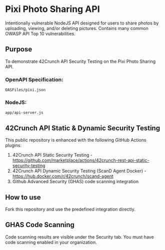 # Pixi Photo Sharing API
Intentionally vulnerable NodeJS API designed for users to share photos by uploading, viewing, and/or deleting pictures. Contains many common OWASP API Top 10 vulnerabilities.

## Purpose
To demonstrate 42Crunch API Security Testing on the Pixi Photo Sharing API.

### OpenAPI Specification:
`OASFiles/pixi.json`

### NodeJS:
`app/api-server.js`

## 42Crunch API Static & Dynamic Security Testing
This public repository is enhanced with the following GitHub Actions plugins:
1. 42Crunch API Static Security Testing - https://github.com/marketplace/actions/42crunch-rest-api-static-security-testing
2. 42Crunch API Dynamic Security Testing (ScanD Agent Docker) - https://hub.docker.com/r/42crunch/scand-agent
3. Github Advanced Security (GHAS) code scanning integration

## How to use 
Fork this repository and use the predefined integration directly.

## GHAS Code Scanning
Code scanning results are visible under the Security tab. You must have code scanning enabled in your organization.
